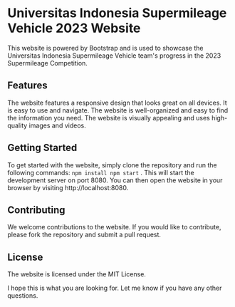 # Universitas Indonesia Supermileage Vehicle 2023 Website
This website is powered by Bootstrap and is used to showcase the Universitas Indonesia Supermileage Vehicle team's progress in the 2023 Supermileage Competition.

## Features
The website features a responsive design that looks great on all devices.
It is easy to use and navigate.
The website is well-organized and easy to find the information you need.
The website is visually appealing and uses high-quality images and videos.

## Getting Started
To get started with the website, simply clone the repository and run the following commands:
`
npm install
npm start
`
. This will start the development server on port 8080. You can then open the website in your browser by visiting http://localhost:8080.

## Contributing
We welcome contributions to the website. If you would like to contribute, please fork the repository and submit a pull request.

## License
The website is licensed under the MIT License.

I hope this is what you are looking for. Let me know if you have any other questions.
